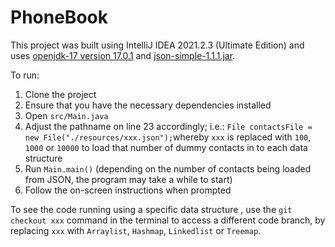# PhoneBook

This project was built using IntelliJ IDEA 2021.2.3 (Ultimate Edition) and uses [openjdk-17 version 17.0.1](https://jdk.java.net/17/) and [json-simple-1.1.1.jar](https://code.google.com/archive/p/json-simple/downloads).

To run:

1. Clone the project
2. Ensure that you have the necessary dependencies installed
3. Open `src/Main.java`
4. Adjust the pathname on line 23 accordingly; i.e.: `File contactsFile = new File("./resources/xxx.json");`whereby `xxx` is replaced with `100`, `1000` or `10000` to load that number of dummy contacts in to each data structure
5. Run `Main.main()` (depending on the number of contacts being loaded from JSON, the program may take a while to start)
6. Follow the on-screen instructions when prompted

To see the code running using a specific data structure , use the `git checkout xxx` command in the terminal to access a different code branch, by replacing `xxx` with `Arraylist`, `Hashmap`, `Linkedlist` or `Treemap`.
